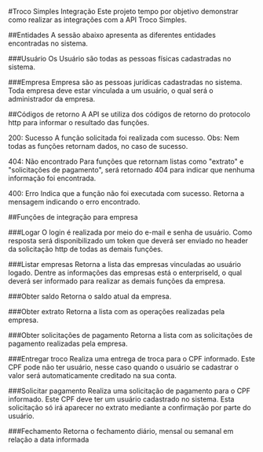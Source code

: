 #Troco Simples Integração
Este projeto tempo por objetivo demonstrar como realizar as integrações com a API Troco Simples.

##Entidades
A sessão abaixo apresenta as diferentes entidades encontradas no sistema.

###Usuário
Os Usuário são todas as pessoas físicas cadastradas no sistema.

###Empresa
Empresa são as pessoas jurídicas cadastradas no sistema.
Toda empresa deve estar vinculada a um usuário, o qual será o administrador da empresa.

##Códigos de retorno
A API se utiliza dos códigos de retorno do protocolo http para informar o resultado das funções.
 
 200: Sucesso
 A função solicitada foi realizada com sucesso.
 Obs: Nem todas as funções retornam dados, no caso de sucesso.
 
 404: Não encontrado
 Para funções que retornam listas como "extrato" e "solicitações de pagamento", será retornado 404 para indicar que nenhuma informação foi encontrada.

400: Erro
Indica que a função não foi executada com sucesso.
Retorna a mensagem indicando o erro encontrado.

##Funções de integração para empresa

###Logar
O login é realizada por meio do e-mail e senha de usuário.
Como resposta será disponibilizado um token que deverá ser enviado no header da solicitação http de todas as demais funções.

###Listar empresas
Retorna a lista das empresas vinculadas ao usuário logado.
Dentre as informações das empresas está o enterpriseId, o qual deverá ser informado para realizar as demais funções da empresa.

###Obter saldo
Retorna o saldo atual da empresa.

###Obter extrato
Retorna a lista com as operações realizadas pela empresa.

###Obter solicitações de pagamento
Retorna a lista com as solicitações de pagamento realizadas pela empresa.

###Entregar troco
Realiza uma entrega de troca para o CPF informado.
Este CPF pode não ter usuário, nesse caso quando o usuário se cadastrar o valor será automaticamente creditado na sua conta.

###Solicitar pagamento
Realiza uma solicitação de pagamento para o CPF informado. Este CPF deve ter um usuário cadastrado no sistema.
Esta solicitação só irá aparecer no extrato mediante a confirmação por parte do usuário.

###Fechamento
Retorna o fechamento diário, mensal ou semanal em relação a data informada
